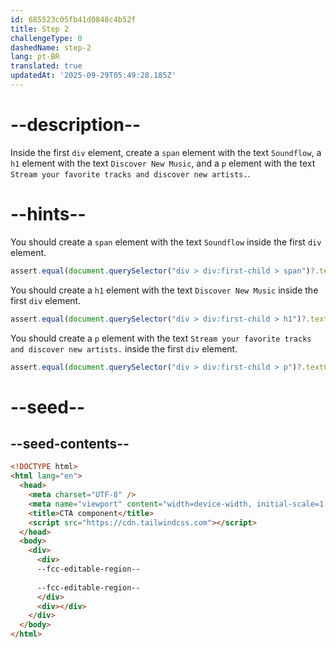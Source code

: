 ```yaml
---
id: 685523c05fb41d0848c4b52f
title: Step 2
challengeType: 0
dashedName: step-2
lang: pt-BR
translated: true
updatedAt: '2025-09-29T05:49:28.185Z'
---
```


# --description--

Inside the first `div` element, create a `span` element with the text `Soundflow`, a `h1` element with the text `Discover New Music`, and a `p` element with the text `Stream your favorite tracks and discover new artists.`.

# --hints--

You should create a `span` element with the text `Soundflow` inside the first `div` element.

```js
assert.equal(document.querySelector("div > div:first-child > span")?.textContent, "Soundflow")
```

You should create a `h1` element with the text `Discover New Music` inside the first `div` element.

```js
assert.equal(document.querySelector("div > div:first-child > h1")?.textContent, "Discover New Music")
```

You should create a `p` element with the text `Stream your favorite tracks and discover new artists.` inside the first `div` element.

```js
assert.equal(document.querySelector("div > div:first-child > p")?.textContent, "Stream your favorite tracks and discover new artists.")
```

# --seed--

## --seed-contents--

```html
<!DOCTYPE html>
<html lang="en">
  <head>
    <meta charset="UTF-8" />
    <meta name="viewport" content="width=device-width, initial-scale=1.0" />
    <title>CTA component</title>
    <script src="https://cdn.tailwindcss.com"></script>
  </head>
  <body>
    <div>
      <div>
      --fcc-editable-region--
        
      --fcc-editable-region--
      </div>
      <div></div>
    </div>
  </body>
</html>
```
